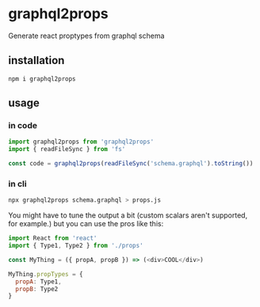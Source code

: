 # graphql2props

Generate react proptypes from graphql schema

## installation

```
npm i graphql2props
```

## usage

### in code

```js
import graphql2props from 'graphql2props'
import { readFileSync } from 'fs'

const code = graphql2props(readFileSync('schema.graphql').toString())

```

### in cli

```sh
npx graphql2props schema.graphql > props.js
```

You might have to tune the output a bit (custom scalars aren't supported, for example.) but you can use the pros like this:

```js
import React from 'react'
import { Type1, Type2 } from './props'

const MyThing = ({ propA, propB }) => (<div>COOL</div>)

MyThing.propTypes = {
  propA: Type1,
  propB: Type2
}

```